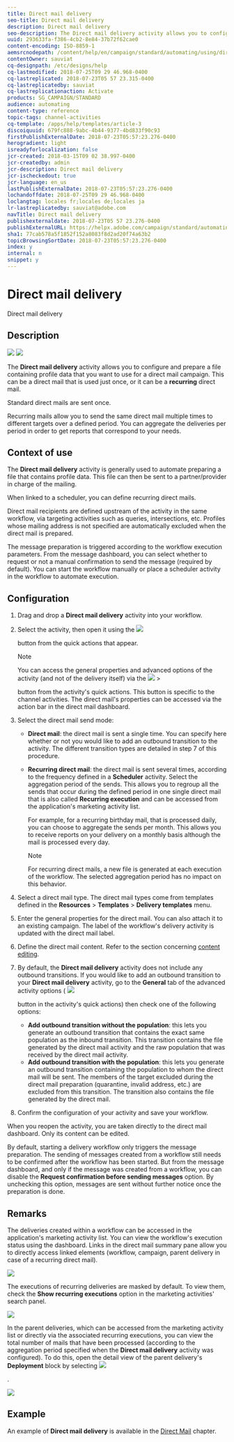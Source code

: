 ```yaml
---
title: Direct mail delivery
seo-title: Direct mail delivery
description: Direct mail delivery
seo-description: The Direct mail delivery activity allows you to configure sending a single send direct mail or a recurring direct mail in a workflow.
uuid: 293633fa-f386-4cb2-8e84-37b72f62cae0
content-encoding: ISO-8859-1
aemsrcnodepath: /content/help/en/campaign/standard/automating/using/direct-mail-delivery
contentOwner: sauviat
cq-designpath: /etc/designs/help
cq-lastmodified: 2018-07-25T09 29 46.968-0400
cq-lastreplicated: 2018-07-23T05 57 23.315-0400
cq-lastreplicatedby: sauviat
cq-lastreplicationaction: Activate
products: SG_CAMPAIGN/STANDARD
audience: automating
content-type: reference
topic-tags: channel-activities
cq-template: /apps/help/templates/article-3
discoiquuid: 679fc888-9abc-4b44-9377-4bd833f90c93
firstPublishExternalDate: 2018-07-23T05:57:23.276-0400
herogradient: light
isreadyforlocalization: false
jcr-created: 2018-03-15T09 02 38.997-0400
jcr-createdby: admin
jcr-description: Direct mail delivery
jcr-ischeckedout: true
jcr-language: en_us
lastPublishExternalDate: 2018-07-23T05:57:23.276-0400
lochandoffdate: 2018-07-25T09 29 46.968-0400
loclangtag: locales fr;locales de;locales ja
lr-lastreplicatedby: sauviat@adobe.com
navTitle: Direct mail delivery
publishexternaldate: 2018-07-23T05 57 23.276-0400
publishExternalURL: https://helpx.adobe.com/campaign/standard/automating/using/direct-mail-delivery.html
sha1: 77cab578a5f1852f152a8083f8d2ad20f74a63b2
topicBrowsingSortDate: 2018-07-23T05:57:23.276-0400
index: y
internal: n
snippet: y
---
```


# Direct mail delivery

Direct mail delivery

## Description

![](assets/paper.png)  ![](assets/recurrentPaper.png)

The **Direct mail delivery** activity allows you to configure and prepare a file containing profile data that you want to use for a direct mail campaign. This can be a direct mail that is used just once, or it can be a **recurring** direct mail.

Standard direct mails are sent once.

Recurring mails allow you to send the same direct mail multiple times to different targets over a defined period. You can aggregate the deliveries per period in order to get reports that correspond to your needs.

## Context of use

The **Direct mail delivery** activity is generally used to automate preparing a file that contains profile data. This file can then be sent to a partner/provider in charge of the mailing.

When linked to a scheduler, you can define recurring direct mails.

Direct mail recipients are defined upstream of the activity in the same workflow, via targeting activities such as queries, intersections, etc. Profiles whose mailing address is not specified are automatically excluded when the direct mail is prepared.

The message preparation is triggered according to the workflow execution parameters. From the message dashboard, you can select whether to request or not a manual confirmation to send the message (required by default). You can start the workflow manually or place a scheduler activity in the workflow to automate execution.

## Configuration

1. Drag and drop a **Direct mail delivery** activity into your workflow.
1. Select the activity, then open it using the  ![](assets/edit_darkgrey-24px.png)

   button from the quick actions that appear.

   >[!NOTE]
   >
   >You can access the general properties and advanced options of the activity (and not of the delivery itself) via the  ![](assets/dlv_activity_params-24px.png)   >
   >
   >button from the activity's quick actions. This button is specific to the channel activities. The direct mail's properties can be accessed via the action bar in the direct mail dashboard.

1. Select the direct mail send mode:

    * **Direct mail**: the direct mail is sent a single time. You can specify here whether or not you would like to add an outbound transition to the activity. The different transition types are detailed in step 7 of this procedure.
    * **Recurring direct mail**: the direct mail is sent several times, according to the frequency defined in a **Scheduler** activity. Select the aggregation period of the sends. This allows you to regroup all the sends that occur during the defined period in one single direct mail that is also called **Recurring execution** and can be accessed from the application's marketing activity list.

      For example, for a recurring birthday mail, that is processed daily, you can choose to aggregate the sends per month. This allows you to receive reports on your delivery on a monthly basis although the mail is processed every day.

      >[!NOTE]
      >
      >For recurring direct mails, a new file is generated at each execution of the workflow. The selected aggregation period has no impact on this behavior.

1. Select a direct mail type. The direct mail types come from templates defined in the **Resources** &gt; **Templates** &gt; **Delivery templates** menu.
1. Enter the general properties for the direct mail. You can also attach it to an existing campaign. The label of the workflow's delivery activity is updated with the direct mail label.
1. Define the direct mail content. Refer to the section concerning [content editing](../../designing/using/about-email-content-design.md#using-the-email-content-editor).
1. By default, the **Direct mail delivery** activity does not include any outbound transitions. If you would like to add an outbound transition to your **Direct mail delivery** activity, go to the **General** tab of the advanced activity options (  ![](assets/dlv_activity_params-24px.png)

   button in the activity's quick actions) then check one of the following options:

    * **Add outbound transition without the population**: this lets you generate an outbound transition that contains the exact same population as the inbound transition. This transition contains the file generated by the direct mail activity and the raw population that was received by the direct mail activity.
    * **Add outbound transition with the population**: this lets you generate an outbound transition containing the population to whom the direct mail will be sent. The members of the target excluded during the direct mail preparation (quarantine, invalid address, etc.) are excluded from this transition. The transition also contains the file generated by the direct mail.

1. Confirm the configuration of your activity and save your workflow.

When you reopen the activity, you are taken directly to the direct mail dashboard. Only its content can be edited.

By default, starting a delivery workflow only triggers the message preparation. The sending of messages created from a workflow still needs to be confirmed after the workflow has been started. But from the message dashboard, and only if the message was created from a workflow, you can disable the **Request confirmation before sending messages** option. By unchecking this option, messages are sent without further notice once the preparation is done.

## Remarks

The deliveries created within a workflow can be accessed in the application's marketing activity list. You can view the workflow's execution status using the dashboard. Links in the direct mail summary pane allow you to directly access linked elements (workflow, campaign, parent delivery in case of a recurring direct mail).

![](assets/wkf_display_parent_elements_direct_mail.png)

The executions of recurring deliveries are masked by default. To view them, check the **Show recurring executions** option in the marketing activities' search panel.

![](assets/wkf_display_recurrent_executions_direct_mail.png)

In the parent deliveries, which can be accessed from the marketing activity list or directly via the associated recurring executions, you can view the total number of mails that have been processed (according to the aggregation period specified when the **Direct mail delivery** activity was configured). To do this, open the detail view of the parent delivery's **Deployment** block by selecting  ![](assets/wkf_dlv_detail_button.png)

.

![](assets/wkf_display_recurrent_executions_3_direct_mail.png) 

## Example

An example of **Direct mail delivery** is available in the [Direct Mail](../../channels/using/example-of-direct-mail-in-a-workflow.md) chapter.
